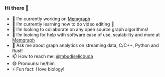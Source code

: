 ### Hi there 👋

- 🔭 I’m currently working on [Memgraph](https://memgraph.com)
- 🌱 I’m currently learning how to do video editing 🎥
- 👯 I’m looking to collaborate on any open source graph algorithms!
- 🤔 I’m looking for help with software ease of use, scalability and more at [Memgraph](https://memgraph.com/careers#positions)
- 💬 Ask me about graph analytics on streaming data, C/C++, Python and Rust!
- 📫 How to reach me: [@mbudiselicbuda](https://twitter.com/mbudiselicbuda)
- 😄 Pronouns: he/him
- ⚡ Fun fact: I love biology!

